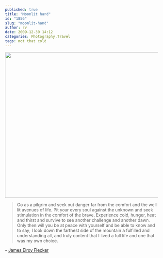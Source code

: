 ```yaml
---
published: true
title: "Moonlit hand"
id: "1856"
slug: "moonlit-hand"
author: rv
date: 2009-12-30 14:12
categories: Photography,Travel
tags: not that cold
---
```

<a href="https://s3.amazonaws.com/cfwblog/uploads/2009/12/img_0299.jpg"><img class="aligncenter size-full wp-image-1858" title="IMG_0299_SML" src="https://s3.amazonaws.com/cfwblog/uploads/2009/12/img_0299_sml.jpg" alt="" width="640" height="480" /></a>
<blockquote>Go as a pilgrim and seek out danger far from the comfort and the well lit avenues of life.
Pit your every soul against the unknown and seek stimulation in the comfort of the brave.
Experience cold, hunger, heat and thirst and survive to see another challenge and another dawn.
Only then will you be at peace with yourself and be able to know and to say; I look down the farthest side of the mountain a fulfilled and understanding all, and truly content that I lived a full life and one that was my own choice.</blockquote>
- <a href="https://en.wikipedia.org/wiki/James_Elroy_Flecker" target="_blank">James Elroy Flecker</a>